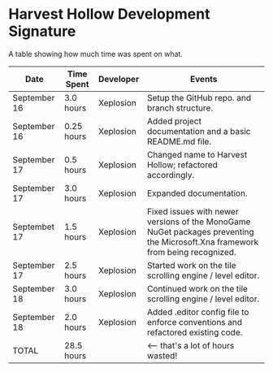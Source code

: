 # Harvest Hollow Development Signature

A table showing how much time was spent on what.

| Date         | Time Spent | Developer |   Events
|--------------|------------|-----------|---------------------
| September 16 | 3.0 hours  | Xeplosion | Setup the GitHub repo. and branch structure.
| September 16 | 0.25 hours | Xeplosion | Added project documentation and a basic README.md file.
| September 17 | 0.5 hours  | Xeplosion | Changed name to Harvest Hollow; refactored accordingly.
| September 17 | 3.0 hours  | Xeplosion | Expanded documentation.
| Septembet 17 | 1.5 hours  | Xeplosion | Fixed issues with newer versions of the MonoGame NuGet packages preventing the Microsoft.Xna framework from being recognized.
| September 17 | 2.5 hours  | Xeplosion | Started work on the tile scrolling engine / level editor.
| September 18 | 3.0 hours  | Xeplosion | Continued work on the tile scrolling engine / level editor.
| September 18 | 2.0 hours  | Xeplosion | Added .editor config file to enforce conventions and refactored existing code.
| TOTAL        | 28.5 hours |           | <-- that's a lot of hours wasted!
